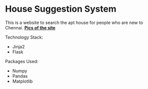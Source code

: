 # House Suggestion System

This is a website to search the apt house for people who are new to Chennai.
[**Pics of the site**](https://github.com/vigneshdurairaj/Houseitup/tree/master/Screenshots)

Technology Stack:
 - Jinja2
 - Flask
 
Packages Used:
  - Numpy
  - Pandas
  - Matplotlib
  
